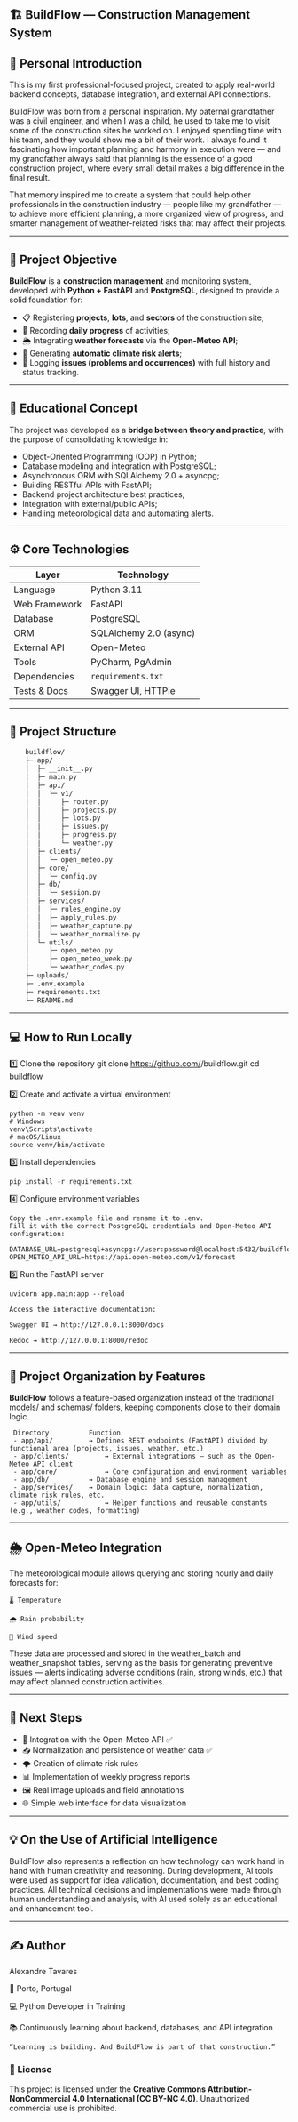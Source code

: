 ## 🏗️ BuildFlow — Construction Management System

## 👋 Personal Introduction

This is my first professional-focused project, created to apply real-world backend concepts, database integration, and external API connections.

BuildFlow was born from a personal inspiration.
My paternal grandfather was a civil engineer, and when I was a child, he used to take me to visit some of the construction sites he worked on.
I enjoyed spending time with his team, and they would show me a bit of their work.
I always found it fascinating how important planning and harmony in execution were — and my grandfather always said that planning is the essence of a good construction project, where every small detail makes a big difference in the final result.

That memory inspired me to create a system that could help other professionals in the construction industry — people like my grandfather — to achieve more efficient planning, a more organized view of progress, and smarter management of weather-related risks that may affect their projects.

---

## 🚀 Project Objective

**BuildFlow** is a **construction management** and monitoring system, developed with **Python + FastAPI** and **PostgreSQL**, designed to provide a solid foundation for:

 - 📋 Registering **projects**, **lots**, and **sectors** of the construction site;
 - 🧱 Recording **daily progress** of activities;
 - 🌦️ Integrating **weather forecasts** via the **Open-Meteo API**;
 - 🚨 Generating **automatic climate risk alerts**;
 - 🪪 Logging **issues (problems and occurrences)** with full history and status tracking.

---

## 🧠 Educational Concept

The project was developed as a **bridge between theory and practice**, with the purpose of consolidating knowledge in:

 - Object-Oriented Programming (OOP) in Python;
 - Database modeling and integration with PostgreSQL;
 - Asynchronous ORM with SQLAlchemy 2.0 + asyncpg;
 - Building RESTful APIs with FastAPI;
 - Backend project architecture best practices;
 - Integration with external/public APIs;
 - Handling meteorological data and automating alerts.

---

## ⚙️ Core Technologies

| Layer         | Technology             |
| ------------- | ---------------------- |
| Language      | Python 3.11            |
| Web Framework | FastAPI                |
| Database      | PostgreSQL             |
| ORM           | SQLAlchemy 2.0 (async) |
| External API  | Open-Meteo             |
| Tools         | PyCharm, PgAdmin       |
| Dependencies  | `requirements.txt`     |
| Tests & Docs  | Swagger UI, HTTPie     |

---

## 🧩 Project Structure
```bash
    buildflow/
    ├─ app/
    │  ├─ __init__.py
    │  ├─ main.py
    │  ├─ api/
    │  │  └─ v1/
    │  │     ├─ router.py
    │  │     ├─ projects.py
    │  │     ├─ lots.py
    │  │     ├─ issues.py
    │  │     ├─ progress.py
    │  │     └─ weather.py
    │  ├─ clients/
    │  │  └─ open_meteo.py
    │  ├─ core/
    │  │  └─ config.py
    │  ├─ db/
    │  │  └─ session.py
    │  ├─ services/
    │  │  ├─ rules_engine.py
    │  │  ├─ apply_rules.py
    │  │  ├─ weather_capture.py
    │  │  └─ weather_normalize.py
    │  └─ utils/
    │     ├─ open_meteo.py
    │     ├─ open_meteo_week.py
    │     └─ weather_codes.py
    ├─ uploads/
    ├─ .env.example
    ├─ requirements.txt
    └─ README.md
```

---

## 💻 How to Run Locally

1️⃣ Clone the repository
    git clone https://github.com/<your-username>/buildflow.git
    cd buildflow

2️⃣ Create and activate a virtual environment

    python -m venv venv
    # Windows
    venv\Scripts\activate
    # macOS/Linux
    source venv/bin/activate

3️⃣ Install dependencies

    pip install -r requirements.txt

4️⃣ Configure environment variables

    Copy the .env.example file and rename it to .env.
    Fill it with the correct PostgreSQL credentials and Open-Meteo API configuration:
    
    DATABASE_URL=postgresql+asyncpg://user:password@localhost:5432/buildflow
    OPEN_METEO_API_URL=https://api.open-meteo.com/v1/forecast

5️⃣ Run the FastAPI server

    uvicorn app.main:app --reload

    Access the interactive documentation:
    
    Swagger UI → http://127.0.0.1:8000/docs
    
    Redoc → http://127.0.0.1:8000/redoc

---

## 🧭 Project Organization by Features

**BuildFlow** follows a feature-based organization instead of the traditional models/ and schemas/ folders, keeping components close to their domain logic.
```
 Directory	        Function
 - app/api/	        → Defines REST endpoints (FastAPI) divided by functional area (projects, issues, weather, etc.)
 - app/clients/	        → External integrations — such as the Open-Meteo API client
 - app/core/	        → Core configuration and environment variables
 - app/db/	        → Database engine and session management
 - app/services/	→ Domain logic: data capture, normalization, climate risk rules, etc.
 - app/utils/	        → Helper functions and reusable constants (e.g., weather codes, formatting)
```
---

## 🌦️ Open-Meteo Integration

The meteorological module allows querying and storing hourly and daily forecasts for:
```
🌡️ Temperature

🌧️ Rain probability

💨 Wind speed
```
These data are processed and stored in the weather_batch and weather_snapshot tables, serving as the basis for generating preventive issues — alerts indicating adverse conditions (rain, strong winds, etc.) that may affect planned construction activities.

---

## 🧪 Next Steps

 - 🔗 Integration with the Open-Meteo API ✅
 - 📥 Normalization and persistence of weather data ✅
 - 🌩️ Creation of climate risk rules
 - 📊 Implementation of weekly progress reports
 - 🖼️ Real image uploads and field annotations
 - 🌐 Simple web interface for data visualization

 ---

## 💡 On the Use of Artificial Intelligence

BuildFlow also represents a reflection on how technology can work hand in hand with human creativity and reasoning.
During development, AI tools were used as support for idea validation, documentation, and best coding practices.
All technical decisions and implementations were made through human understanding and analysis, with AI used solely as an educational and enhancement tool.

---

## ✍️ Author

Alexandre Tavares

📍 Porto, Portugal

💻 Python Developer in Training

📚 Continuously learning about backend, databases, and API integration
```
“Learning is building. And BuildFlow is part of that construction.”
```

### 🪪 License
This project is licensed under the **Creative Commons Attribution-NonCommercial 4.0 International (CC BY-NC 4.0)**.
Unauthorized commercial use is prohibited.